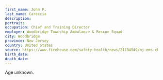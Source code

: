 ```yaml
---
first_name: John P.
last_name: Careccia
description: 
portrait: 
occupation: Chief and Training Director
employer: Woodbridge Township Ambulance & Rescue Squad
city: Woodbridge
province: New Jersey
country: United States
source: https://www.firehouse.com/safety-health/news/21134549/nj-ems-chief-dies-from-covid19-complications
birth_date: 
death_date: 
---
```


Age unknown.